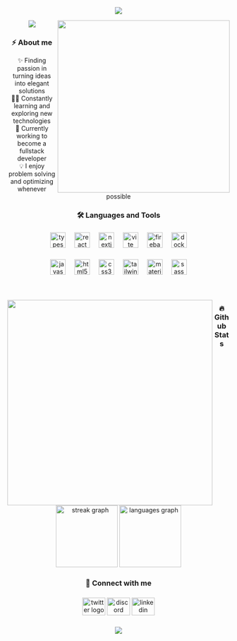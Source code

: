 <p align="center">
  <img src="https://capsule-render.vercel.app/api?type=waving&height=80&color=4B89D5&section=header"/>
</p>

<div>
  <img src="https://github.com/user-attachments/assets/018edd1a-7a50-424f-a479-c51392589350" height="390px" align="right" />
</div>



<p align="center">
  <a href="https://github.com/DenverCoder1/readme-typing-svg"><img src="https://readme-typing-svg.demolab.com?font=Fira+Code&weight=500&duration=4998&pause=1000&color=4B89D5&background=EBFF3F00&center=true&width=435&lines=Hello%2C+my+name+is+Filip.;I'm+a+Frontend+Developer+%3A)"></a>
</p>


<h3 align="center">⚡️ About me</h3>


<div align="center">
    <div>✨ Finding passion in turning ideas into elegant solutions</div>
    <div>👨‍💻 Constantly learning and exploring new technologies</div>
    <div>🌱 Currently working to become a fullstack developer</div>
    <div>💡 I enjoy problem solving and optimizing whenever possible</div>
</div>

<h3 align="center">🛠️ Languages and Tools</h3>

###


<div align="center">
  <img src="https://cdn.jsdelivr.net/gh/devicons/devicon/icons/typescript/typescript-original.svg" height="35" alt="typescript logo"  />
  <img width="12" />
  <img src="https://cdn.jsdelivr.net/gh/devicons/devicon/icons/react/react-original.svg" height="35" alt="react logo"  />
  <img width="12" />
  <img src="https://cdn.jsdelivr.net/gh/devicons/devicon/icons/nextjs/nextjs-original.svg" height="35" alt="nextjs logo"  />
  <img width="12" />
  <img src="https://skillicons.dev/icons?i=vite" height="35" alt="vite logo"  />
  <img width="12" />
  <img src="https://skillicons.dev/icons?i=firebase" height="35" alt="firebase logo"  />
  <img width="12" />
  <img src="https://skillicons.dev/icons?i=docker" height="35" alt="docker logo"  />
</div>

###

<div align="center">
  <img src="https://cdn.jsdelivr.net/gh/devicons/devicon/icons/javascript/javascript-original.svg" height="35" alt="javascript logo"  />
  <img width="12" />
  <img src="https://cdn.jsdelivr.net/gh/devicons/devicon/icons/html5/html5-original.svg" height="35" alt="html5 logo"  />
  <img width="12" />
  <img src="https://cdn.jsdelivr.net/gh/devicons/devicon/icons/css3/css3-original.svg" height="35" alt="css3 logo"  />
  <img width="12" />
  <img src="https://skillicons.dev/icons?i=tailwind" height="35" alt="tailwindcss logo"  />
  <img width="12" />
  <img src="https://skillicons.dev/icons?i=materialui" height="35" alt="materialui logo"  />
  <img width="12" />
  <img src="https://skillicons.dev/icons?i=sass" height="35" alt="sass logo"  />
</div>

###
&nbsp;


<img src="https://github.com/user-attachments/assets/a94698b9-f53f-4d06-a2b3-287546709eb5" height="465px" align="left" />

<h3 align="center">🔥 Github Stats</h3> 

<div align="center">
  <img src="https://streak-stats.demolab.com?user=frontdevense&locale=en&mode=daily&theme=github_dark_dimmed&hide_border=true&border_radius=5&order=3" height="140" alt="streak graph"  />
  <img src="https://github-readme-stats.vercel.app/api/top-langs?username=frontdevense&locale=en&hide_title=false&layout=compact&card_width=355&langs_count=5&theme=github_dark_dimmed&hide_border=true&order=2" height="140" alt="languages graph"  />
</div>

###


<h3 align="center">💬 Connect with me</h3> 

###

<div align="center">
  <img src="https://raw.githubusercontent.com/maurodesouza/profile-readme-generator/master/src/assets/icons/social/twitter/default.svg" width="52" height="40" alt="twitter logo"  />
  <img src="https://raw.githubusercontent.com/maurodesouza/profile-readme-generator/master/src/assets/icons/social/discord/default.svg" width="52" height="40" alt="discord logo"  />
  <img src="https://raw.githubusercontent.com/maurodesouza/profile-readme-generator/master/src/assets/icons/social/linkedin/default.svg" width="52" height="40" alt="linkedin logo"  />
</div>

###

<p align="center">
  <img src="https://capsule-render.vercel.app/api?type=waving&height=80&color=4B89D5&section=footer"/>
</p>


